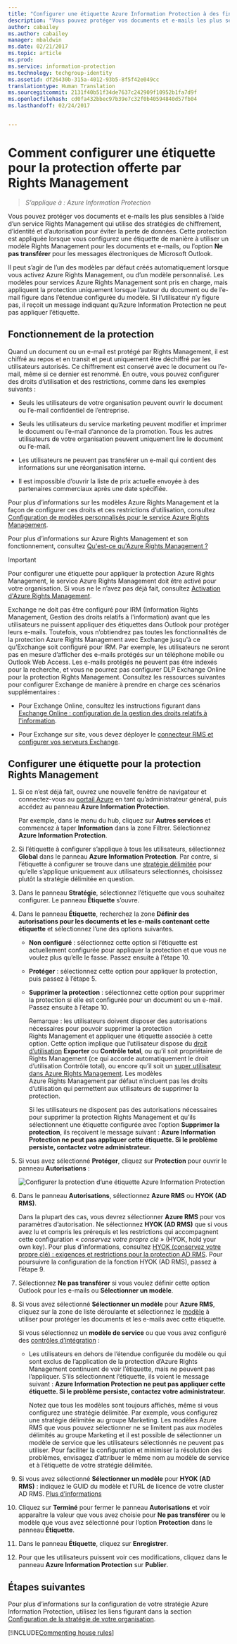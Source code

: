 ```yaml
---
title: "Configurer une étiquette Azure Information Protection à des fins de protection"
description: "Vous pouvez protéger vos documents et e-mails les plus sensibles lorsque vous configurez une étiquette, de façon à utiliser la protection offerte par Rights Management."
author: cabailey
ms.author: cabailey
manager: mbaldwin
ms.date: 02/21/2017
ms.topic: article
ms.prod: 
ms.service: information-protection
ms.technology: techgroup-identity
ms.assetid: df26430b-315a-4012-93b5-8f5f42e049cc
translationtype: Human Translation
ms.sourcegitcommit: 2131f40b51f34de7637c242909f10952b1fa7d9f
ms.openlocfilehash: cd0fa432bbec97b39e7c32f0b40594840d57fb04
ms.lasthandoff: 02/24/2017


---
```


# <a name="how-to-configure-a-label-for-rights-management-protection"></a>Comment configurer une étiquette pour la protection offerte par Rights Management

>*S’applique à : Azure Information Protection*

Vous pouvez protéger vos documents et e-mails les plus sensibles à l’aide d’un service Rights Management qui utilise des stratégies de chiffrement, d’identité et d’autorisation pour éviter la perte de données. Cette protection est appliquée lorsque vous configurez une étiquette de manière à utiliser un modèle Rights Management pour les documents et e-mails, ou l’option **Ne pas transférer** pour les messages électroniques de Microsoft Outlook. 

Il peut s’agir de l’un des modèles par défaut créés automatiquement lorsque vous activez Azure Rights Management, ou d’un modèle personnalisé. Les modèles pour services Azure Rights Management sont pris en charge, mais appliquent la protection uniquement lorsque l’auteur du document ou de l’e-mail figure dans l’étendue configurée du modèle. Si l’utilisateur n’y figure pas, il reçoit un message indiquant qu’Azure Information Protection ne peut pas appliquer l’étiquette.

## <a name="how-the-protection-works"></a>Fonctionnement de la protection

Quand un document ou un e-mail est protégé par Rights Management, il est chiffré au repos et en transit et peut uniquement être déchiffré par les utilisateurs autorisés. Ce chiffrement est conservé avec le document ou l’e-mail, même si ce dernier est renommé. En outre, vous pouvez configurer des droits d’utilisation et des restrictions, comme dans les exemples suivants :

- Seuls les utilisateurs de votre organisation peuvent ouvrir le document ou l’e-mail confidentiel de l’entreprise.

- Seuls les utilisateurs du service marketing peuvent modifier et imprimer le document ou l’e-mail d’annonce de la promotion. Tous les autres utilisateurs de votre organisation peuvent uniquement lire le document ou l’e-mail.

- Les utilisateurs ne peuvent pas transférer un e-mail qui contient des informations sur une réorganisation interne.

- Il est impossible d’ouvrir la liste de prix actuelle envoyée à des partenaires commerciaux après une date spécifiée.

Pour plus d’informations sur les modèles Azure Rights Management et la façon de configurer ces droits et ces restrictions d’utilisation, consultez [Configuration de modèles personnalisés pour le service Azure Rights Management](../deploy-use/configure-custom-templates.md).

Pour plus d’informations sur Azure Rights Management et son fonctionnement, consultez [Qu'est-ce qu'Azure Rights Management ?](../understand-explore/what-is-azure-rms.md)

> [!IMPORTANT]
> Pour configurer une étiquette pour appliquer la protection Azure Rights Management, le service Azure Rights Management doit être activé pour votre organisation. Si vous ne le n’avez pas déjà fait, consultez [Activation d'Azure Rights Management](../deploy-use/activate-service.md).

Exchange ne doit pas être configuré pour IRM (Information Rights Management, Gestion des droits relatifs à l'information) avant que les utilisateurs ne puissent appliquer des étiquettes dans Outlook pour protéger leurs e-mails. Toutefois, vous n’obtiendrez pas toutes les fonctionnalités de la protection Azure Rights Management avec Exchange jusqu'à ce qu’Exchange soit configuré pour IRM. Par exemple, les utilisateurs ne seront pas en mesure d’afficher des e-mails protégés sur un téléphone mobile ou Outlook Web Access. Les e-mails protégés ne peuvent pas être indexés pour la recherche, et vous ne pourrez pas configurer DLP Exchange Online pour la protection Rights Management. Consultez les ressources suivantes pour configurer Exchange de manière à prendre en charge ces scénarios supplémentaires :

- Pour Exchange Online, consultez les instructions figurant dans [Exchange Online : configuration de la gestion des droits relatifs à l'information](../deploy-use/configure-office365.md#exchange-online-irm-configuration).

- Pour Exchange sur site, vous devez déployer le [connecteur RMS et configurer vos serveurs Exchange](../deploy-use/deploy-rms-connector.md). 


## <a name="to-configure-a-label-for-rights-management-protection"></a>Configurer une étiquette pour la protection Rights Management

1. Si ce n’est déjà fait, ouvrez une nouvelle fenêtre de navigateur et connectez-vous au [portail Azure](https://portal.azure.com) en tant qu’administrateur général, puis accédez au panneau **Azure Information Protection**. 

    Par exemple, dans le menu du hub, cliquez sur **Autres services** et commencez à taper **Information** dans la zone Filtrer. Sélectionnez **Azure Information Protection**.

2. Si l’étiquette à configurer s’applique à tous les utilisateurs, sélectionnez **Global** dans le panneau **Azure Information Protection**. Par contre, si l’étiquette à configurer se trouve dans une [stratégie délimitée](configure-policy-scope.md) pour qu’elle s’applique uniquement aux utilisateurs sélectionnés, choisissez plutôt la stratégie délimitée en question.

3. Dans le panneau **Stratégie**, sélectionnez l’étiquette que vous souhaitez configurer. Le panneau **Étiquette** s’ouvre. 

4. Dans le panneau **Étiquette**, recherchez la zone **Définir des autorisations pour les documents et les e-mails contenant cette étiquette** et sélectionnez l’une des options suivantes.
    
    - **Non configuré** : sélectionnez cette option si l’étiquette est actuellement configurée pour appliquer la protection et que vous ne voulez plus qu’elle le fasse. Passez ensuite à l’étape 10.
    
    - **Protéger** : sélectionnez cette option pour appliquer la protection, puis passez à l’étape 5.
    
    - **Supprimer la protection** : sélectionnez cette option pour supprimer la protection si elle est configurée pour un document ou un e-mail. Passez ensuite à l’étape 10.
        
        Remarque : les utilisateurs doivent disposer des autorisations nécessaires pour pouvoir supprimer la protection Rights Management et appliquer une étiquette associée à cette option. Cette option implique que l’utilisateur dispose du [droit d’utilisation](../deploy-use/configure-usage-rights.md) **Exporter** ou **Contrôle total**, ou qu’il soit propriétaire de Rights Management (ce qui accorde automatiquement le droit d’utilisation Contrôle total), ou encore qu’il soit un [super utilisateur dans Azure Rights Management](../deploy-use/configure-super-users.md). Les modèles Azure Rights Management par défaut n’incluent pas les droits d’utilisation qui permettent aux utilisateurs de supprimer la protection. 
        
        Si les utilisateurs ne disposent pas des autorisations nécessaires pour supprimer la protection Rights Management et qu’ils sélectionnent une étiquette configurée avec l’option **Supprimer la protection**, ils reçoivent le message suivant : **Azure Information Protection ne peut pas appliquer cette étiquette. Si le problème persiste, contactez votre administrateur.**

5. Si vous avez sélectionné **Protéger**, cliquez sur **Protection** pour ouvrir le panneau **Autorisations** :
    
    ![Configurer la protection d’une étiquette Azure Information Protection](../media/info-protect-protection-bar.png)

6. Dans le panneau **Autorisations**, sélectionnez **Azure RMS** ou **HYOK (AD RMS)**. 
    
    Dans la plupart des cas, vous devrez sélectionner **Azure RMS** pour vos paramètres d’autorisation. Ne sélectionnez **HYOK (AD RMS)** que si vous avez lu et compris les prérequis et les restrictions qui accompagnent cette configuration « *conservez votre propre clé* » (HYOK, hold your own key). Pour plus d’informations, consultez [HYOK (conservez votre propre clé) : exigences et restrictions pour la protection AD RMS](configure-adrms-restrictions.md). Pour poursuivre la configuration de la fonction HYOK (AD RMS), passez à l’étape 9.
    
7. Sélectionnez **Ne pas transférer** si vous voulez définir cette option Outlook pour les e-mails ou **Sélectionner un modèle**. 
    
8. Si vous avez sélectionné **Sélectionner un modèle** pour **Azure RMS**, cliquez sur la zone de liste déroulante et sélectionnez le [modèle](../deploy-use/configure-custom-templates.md) à utiliser pour protéger les documents et les e-mails avec cette étiquette.
    
    Si vous sélectionnez un **modèle de service** ou que vous avez configuré des [contrôles d’intégration](../deploy-use/activate-service.md#configuring-onboarding-controls-for-a-phased-deployment) :
    
    - Les utilisateurs en dehors de l’étendue configurée du modèle ou qui sont exclus de l’application de la protection d’Azure Rights Management continuent de voir l’étiquette, mais ne peuvent pas l’appliquer. S’ils sélectionnent l’étiquette, ils voient le message suivant : **Azure Information Protection ne peut pas appliquer cette étiquette. Si le problème persiste, contactez votre administrateur.**
    
        Notez que tous les modèles sont toujours affichés, même si vous configurez une stratégie délimitée. Par exemple, vous configurez une stratégie délimitée au groupe Marketing. Les modèles Azure RMS que vous pouvez sélectionner ne se limitent pas aux modèles délimités au groupe Marketing et il est possible de sélectionner un modèle de service que les utilisateurs sélectionnés ne peuvent pas utiliser. Pour faciliter la configuration et minimiser la résolution des problèmes, envisagez d’attribuer le même nom au modèle de service et à l’étiquette de votre stratégie délimitée. 
            
9. Si vous avez sélectionné **Sélectionner un modèle** pour **HYOK (AD RMS)** : indiquez le GUID du modèle et l’URL de licence de votre cluster AD RMS. [Plus d’informations](configure-adrms-restrictions.md#locating-the-information-to-specify-ad-rms-protection-with-an-azure-information-protection-label)

10. Cliquez sur **Terminé** pour fermer le panneau **Autorisations** et voir apparaître la valeur que vous avez choisie pour **Ne pas transférer** ou le modèle que vous avez sélectionné pour l’option **Protection** dans le panneau **Étiquette**.

10. Dans le panneau **Étiquette**, cliquez sur **Enregistrer**.

11. Pour que les utilisateurs puissent voir ces modifications, cliquez dans le panneau **Azure Information Protection** sur **Publier**.

## <a name="next-steps"></a>Étapes suivantes

Pour plus d’informations sur la configuration de votre stratégie Azure Information Protection, utilisez les liens figurant dans la section [Configuration de la stratégie de votre organisation](configure-policy.md#configuring-your-organizations-policy).  

[!INCLUDE[Commenting house rules](../includes/houserules.md)]
